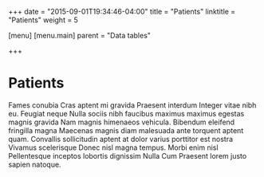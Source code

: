 +++
date = "2015-09-01T19:34:46-04:00"
title = "Patients"
linktitle = "Patients"
weight = 5

[menu]
  [menu.main]
    parent = "Data tables"

+++

# Patients

Fames conubia Cras aptent mi gravida Praesent interdum Integer vitae nibh eu. Feugiat neque Nulla sociis nibh faucibus maximus maximus egestas magnis gravida Nam magnis himenaeos vehicula. Bibendum eleifend fringilla magna Maecenas magnis diam malesuada ante torquent aptent quam. Convallis sollicitudin aptent at dolor varius porttitor est nostra Vivamus scelerisque Donec nisl magna tempus. Morbi enim nisl Pellentesque inceptos lobortis dignissim Nulla Cum Praesent lorem justo sapien natoque.